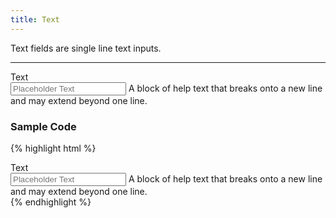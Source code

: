 ```yaml
---
title: Text
---
```


Text fields are single line text inputs.

**********

<form class="form-horizontal bh--form-example">
  <!-- A field and all related tags and content are wrapped in a form group element -->
  <div class="form-group">
    <!-- Labels and fields are still column classes so that they are left aligned and reflow on smaller screens  -->
    <label for="input1" class="col-sm-2 control-label">Text</label>
    <div class="col-sm-8">
      <input type="text" class="form-control" id="input1" placeholder="Placeholder Text">
      <span class="help-block">A block of help text that breaks onto a new line and may extend beyond one line.</span>
    </div>
  </div>
</form>

### Sample Code

{% highlight html %}
<div class="form-group">
  <label for="input1" class="col-sm-2 control-label">Text</label>
  <div class="col-sm-8">
    <!-- Text fields use a basic html text input with a from-control class. -->
    <input type="text" class="form-control" id="input1" placeholder="Placeholder Text"><!-- Placeholder text should be dynamic if supplied -->
    <!-- You may include help text. -->
    <span class="help-block">A block of help text that breaks onto a new line and may extend beyond one line.</span>
  </div>
</div><!-- /.form-group -->
{% endhighlight %}
